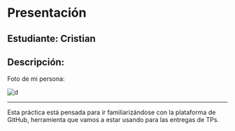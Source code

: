 # Presentación

## Estudiante: Cristian

## Descripción:

Foto de mi persona:

![d]()

------

Esta práctica está pensada para ir familiarizándose con la plataforma de GitHub, herramienta que vamos a estar usando para las entregas de TPs.


